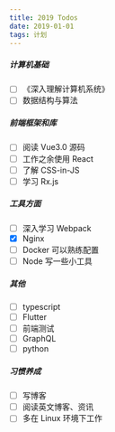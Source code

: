```yaml
---
title: 2019 Todos
date: 2019-01-01
tags: 计划
---
```


##### 计算机基础

- [ ] 《深入理解计算机系统》
- [ ] 数据结构与算法

##### 前端框架和库

- [ ] 阅读 Vue3.0 源码
- [ ] 工作之余使用 React
- [ ] 了解 CSS-in-JS
- [ ] 学习 Rx.js

##### 工具方面

- [ ] 深入学习 Webpack
- [x] Nginx
- [ ] Docker 可以熟练配置
- [ ] Node 写一些小工具

##### 其他

- [ ] typescript
- [ ] Flutter
- [ ] 前端测试
- [ ] GraphQL
- [ ] python

##### 习惯养成

- [ ] 写博客
- [ ] 阅读英文博客、资讯
- [ ] 多在 Linux 环境下工作